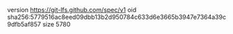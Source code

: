 version https://git-lfs.github.com/spec/v1
oid sha256:5779516ac8eed09dbb13b2d950784c633d6e3665b3947e7364a39c9dfb5af857
size 5780
